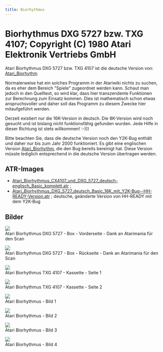 ```yaml
---
title: Biorhythmus
---
```

# Biorhythmus DXG 5727 bzw. TXG 4107; Copyright (C) 1980 Atari Elektronik Vertriebs GmbH  
Atari Biorhythmus DXG 5727 bzw. TXG 4107 ist die deutsche Version von: [Atari_Biorhythm](../Atari_Biorhythm/index.md)  
  
Normalerweise hat ein solches Programm in der Atariwiki nichts zu suchen, da es eher dem Bereich "Spiele" zugeordnet werden kann. Schaut man jedoch in den Quelltext, so wird klar, dass hier transzendente Funktionen zur Berechnung zum Einsatz kommen. Dies ist mathematisch schon etwas anspruchsvoller und daher soll das Programm zu diesem Zwecke hier mitaufgeführt werden.  
  
Derzeit existiert nur die 16K-Version in deutsch. Die 8K-Version wird noch gesucht und ist bislang nicht funktionsfähig gefunden wurden. Jede Hilfe in dieser Richtung ist stets willkommen! :-)))  
  
Bitte beachten Sie, dass die deutsche Version noch den Y2K-Bug enthält und daher nur bis zum Jahr 2000 funktioniert. Es gibt eine englischen Version [Atari_Biorhythm](../Atari_Biorhythm/index.md), die den Bug bereits bereinigt hat. Diese Version müsste lediglich entsprechend in die deutsche Version übertragen werden.  
## ATR-Images  
- [Atari_Biorhythmus_CX4107_und_DXG_5727_deutsch-englisch_Basic_komplett.atr](attachments/Atari_Biorhythmus_CX4107_und_DXG_5727_deutsch-englisch_Basic_komplett.atr) ;  
- [Atari_Biorhythmus_DXG_5727_deutsch_Basic_16K_mit_Y2K-Bug--HH-READY-Version.atr](attachments/Atari_Biorhythmus_DXG_5727_deutsch_Basic_16K_mit_Y2K-Bug--HH-READY-Version.atr) ; deutsche, geänderte Version von HH-READY mit dem Y2K-Bug  
## Bilder  
![](attachments/Cover+1-D.jpg)  
Atari Biorhythmus DXG 5727 - Box - Vorderseite - Dank an Atarimania für den Scan  
  
![](attachments/Cover+2-D.jpg)  
Atari Biorhythmus DXG 5727 - Box - Rückseite - Dank an Atarimania für den Scan  
  
![](attachments/Biorhythmus1_.jpg)  
Atari Biorhythmus TXG 4107 - Kassette - Seite 1  
  
![](attachments/Biorhythmus2_.jpg)  
Atari Biorhythmus TXG 4107 - Kassette - Seite 2  
  
![](attachments/Screen1.jpg)  
Atari Biorhythmus - Bild 1  
  
![](attachments/Screen2.jpg)  
Atari Biorhythmus - Bild 2  
  
![](attachments/Screen4.jpg)  
Atari Biorhythmus - Bild 3  
  
![](attachments/Screen3.jpg)  
Atari Biorhythmus - Bild 4  
